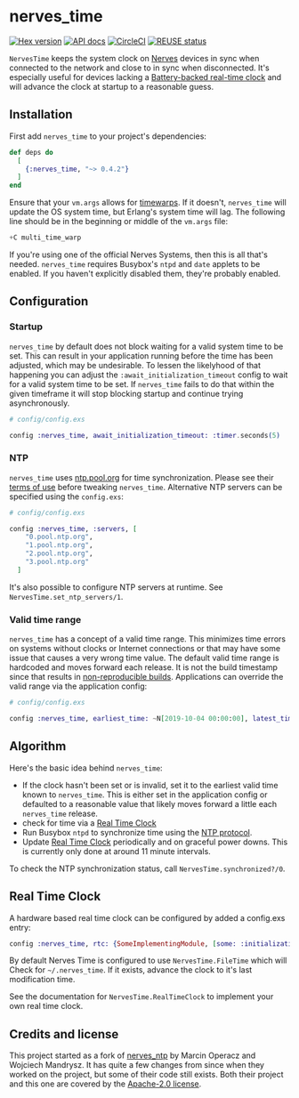 # nerves_time

[![Hex version](https://img.shields.io/hexpm/v/nerves_time.svg "Hex version")](https://hex.pm/packages/nerves_time)
[![API docs](https://img.shields.io/hexpm/v/nerves_time.svg?label=hexdocs "API docs")](https://hexdocs.pm/nerves_time/NervesTime.html)
[![CircleCI](https://dl.circleci.com/status-badge/img/gh/nerves-time/nerves_time/tree/main.svg?style=svg)](https://dl.circleci.com/status-badge/redirect/gh/nerves-time/nerves_time/tree/main)
[![REUSE status](https://api.reuse.software/badge/github.com/nerves-time/nerves_time)](https://api.reuse.software/info/github.com/nerves-time/nerves_time)

`NervesTime` keeps the system clock on [Nerves](http://nerves-project.org)
devices in sync when connected to the network and close to in sync when
disconnected. It's especially useful for devices lacking a [Battery-backed
real-time clock](https://en.wikipedia.org/wiki/Real-time_clock) and will advance
the clock at startup to a reasonable guess.

## Installation

First add `nerves_time` to your project's dependencies:

```elixir
def deps do
  [
    {:nerves_time, "~> 0.4.2"}
  ]
end
```

Ensure that your `vm.args` allows for
[timewarps](http://erlang.org/doc/apps/erts/time_correction.html#time-warp-modes).
If it doesn't, `nerves_time` will update the OS system time, but Erlang's system
time will lag. The following line should be in the beginning or middle of the
`vm.args` file:

```elixir
+C multi_time_warp
```

If you're using one of the official Nerves Systems, then this is all that's
needed. `nerves_time` requires Busybox's `ntpd` and `date` applets to be
enabled. If you haven't explicitly disabled them, they're probably enabled.

## Configuration

### Startup

`nerves_time` by default does not block waiting for a valid system time to be set.
This can result in your application running before the time has been adjusted, which
may be undesirable. To lessen the likelyhood of that happening you can adjust
the `:await_initialization_timeout` config to wait for a valid system time to be set.
If `nerves_time` fails to do that within the given timeframe it will stop blocking
startup and continue trying asynchronously.

```elixir
# config/config.exs

config :nerves_time, await_initialization_timeout: :timer.seconds(5)
```

### NTP

`nerves_time` uses [ntp.pool.org](https://www.ntppool.org/en/) for time
synchronization. Please see their [terms of
use](https://www.ntppool.org/tos.html) before tweaking `nerves_time`.
Alternative NTP servers can be specified using the `config.exs`:

```elixir
# config/config.exs

config :nerves_time, :servers, [
    "0.pool.ntp.org",
    "1.pool.ntp.org",
    "2.pool.ntp.org",
    "3.pool.ntp.org"
  ]
```

It's also possible to configure NTP servers at runtime. See
`NervesTime.set_ntp_servers/1`.

### Valid time range

`nerves_time` has a concept of a valid time range. This minimizes time
errors on systems without clocks or Internet connections or that may have some
issue that causes a very wrong time value. The default valid time range is
hardcoded and moves forward each release. It is not the build timestamp since
that results in [non-reproducible builds](https://reproducible-builds.org).
Applications can override the valid range via the application config:

```elixir
# config/config.exs

config :nerves_time, earliest_time: ~N[2019-10-04 00:00:00], latest_time: ~N[2022-01-01 00:00:00]
```

## Algorithm

Here's the basic idea behind `nerves_time`:

* If the clock hasn't been set or is invalid, set it to the earliest valid
  time known to `nerves_time`. This is either set in the application config or
  defaulted to a reasonable value that likely moves forward a little each
  `nerves_time` release.
* check for time via a [Real Time Clock](#Real-Time-Clock)
* Run Busybox `ntpd` to synchronize time using the [NTP
  protocol](https://en.wikipedia.org/wiki/Network_Time_Protocol).
* Update [Real Time Clock](#Real-Time-Clock) periodically and on graceful power
  downs. This is currently only done at around 11 minute intervals.

To check the NTP synchronization status, call `NervesTime.synchronized?/0`.

## Real Time Clock

A hardware based real time clock can be configured by added a config.exs entry:

```elixir
config :nerves_time, rtc: {SomeImplementingModule, [some: :initialization_opt]}
```

By default Nerves Time is configured to use `NervesTime.FileTime` which will
Check for `~/.nerves_time`. If it exists, advance the clock to it's last
modification time.

See the documentation for `NervesTime.RealTimeClock` to implement your own
real time clock.

## Credits and license

This project started as a fork of
[nerves_ntp](https://hex.pm/packages/nerves_ntp) by Marcin Operacz and Wojciech
Mandrysz. It has quite a few changes from since when they worked on the project,
but some of their code still exists. Both their project and this one are covered
by the [Apache-2.0 license](https://opensource.org/licenses/Apache-2.0).
